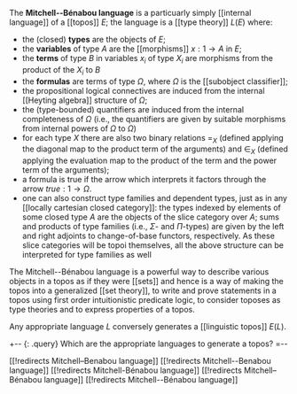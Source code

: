 The **Mitchell--B&eacute;nabou language** is a particuarly simply [[internal language]] of a [[topos]] $E$; the language is a [[type theory]] $L(E)$ where:

* the (closed) **types** are the objects of $E$;
* the **variables** of type $A$ are the [[morphisms]] $x: 1 \to A$ in $E$;
* the **terms** of type $B$ in variables $x_i$ of type $X_i$ are morphisms from the product of the $X_i$ to $B$
* the **formulas** are terms of type $\Omega$, where $\Omega$ is the [[subobject classifier]];
* the propositional logical connectives are induced from the internal [[Heyting algebra]] structure of $\Omega$;
* the (type-bounded) quantifiers are induced from the internal completeness of $\Omega$ (i.e., the quantifiers are given by suitable morphisms from internal powers of $\Omega$ to $\Omega$)
* for each type $X$ there are also two binary relations $=_X$ (defined applying the diagonal map to the product term of the arguments) and $\in_X$ (defined applying the evaluation map to the product of the term and the power term of the arguments);
* a formula is true if the arrow which interprets it factors through the arrow $true: 1 \to \Omega$.
* one can also construct type families and dependent types, just as in any [[locally cartesian closed category]]: the types indexed by elements of some closed type $A$ are the objects of the slice category over $A$; sums and products of type families (i.e., $\Sigma$- and $\Pi$-types) are given by the left and right adjoints to change-of-base functors, respectively. As these slice categories will be topoi themselves, all the above structure can be interpreted for type families as well

The Mitchell--Bénabou language is a powerful way to describe various objects in a topos as if they were [[sets]] and hence is a way of making the topos into a generalized [[set theory]], to write and prove statements in a topos using first order intuitionistic predicate logic, to consider toposes as type theories and to express properties of a topos.

Any appropriate language $L$ conversely generates a [[linguistic topos]] $E(L)$.

+-- {: .query}
Which are the appropriate languages to generate a topos?
=--


[[!redirects Mitchell–Benabou language]]
[[!redirects Mitchell--Benabou language]]
[[!redirects Mitchell-Bénabou language]]
[[!redirects Mitchell–Bénabou language]]
[[!redirects Mitchell--Bénabou language]]